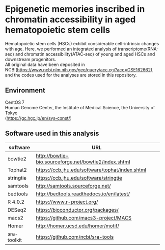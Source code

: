 # Epigenetic memories inscribed in chromatin accessibility in aged hematopoietic stem cells
Hematopoietic stem cells (HSCs) exhibit considerable cell-intrinsic changes with age. Here, we performed an integrated analysis of transcriptome(RNA-seq) and chromatin accessibility(ATAC-seq) of young and aged HSCs and downstream progenitors.  
All original data have been deposited in NCBI(https://www.ncbi.nlm.nih.gov/geo/query/acc.cgi?acc=GSE162662), and the codes used for the analyses are stored in this repository.

## Environment
CentOS 7  
Human Genome Center, the Institute of Medical Science, the University of Tokyo  
(https://gc.hgc.jp/en/sys-const/)

## Software used in this analysis
|  software  |  URL  |
| ---- | ---- |
|  bowtie2  |  http://bowtie-bio.sourceforge.net/bowtie2/index.shtml  |
|  Tophat2 |  https://ccb.jhu.edu/software/tophat/index.shtml |
|  stringtie |  https://ccb.jhu.edu/software/stringtie |
|  samtools |  http://samtools.sourceforge.net/  |
|  bedtools |  http://bedtools.readthedocs.io/en/latest/ |
|  R 4.0.2  |  https://www.r-project.org/ |
|  DESeq2  |  https://bioconductor.org/packages/ |
|  macs2  |  https://github.com/macs3-project/MACS |
|  Homer  |  http://homer.ucsd.edu/homer/motif/ |
|  sra-toolkit  |  https://github.com/ncbi/sra-tools |
